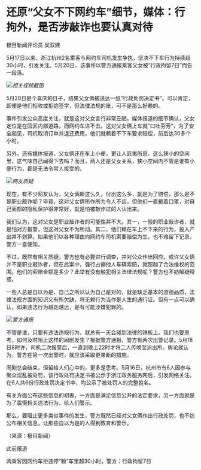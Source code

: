# 还原“父女不下网约车”细节，媒体：行拘外，是否涉敲诈也要认真对待

极目新闻评论员 吴双建

5月17日以来，浙江杭州2名乘客与网约车司机发生争执，坚决不下车行为持续超30小时，引发关注。5月20日，该事件以警方通报乘客父女被“行政拘留7日”而告一段落。

![](https://inews.gtimg.com/om_bt/O0PM1XgZAyHytLpKOPH2XqUB3zbEl_pv25IE7Gt-ZaAVIAA/1000)_相关视频截图_

5月20日是个喜庆的日子，结果父女俩被送达一纸“行政处罚决定书”。可以肯定，即便是他们拒收或拒绝签字，但法律法规的账，可不是那么好赖的。

事件引发公众高度关注，就是这对父女言行非常丑陋。媒体报道的细节确认，父女定位是在园区内部道路，而网约车进不去。这对父女俩上车就“口吐芬芳”，为了安全起见，司机取消订单并退还费用，他们就赖着不下车要求赔偿，前后达30多个小时。

另外，还有媒体报道，父女俩还在车上小便，更让人匪夷所思。这么狭小的空间里，这气味自己闻得下去吗？而且，两人还是父女关系，狭小空间内不管是谁有小便行为，都是无法令常人接受的。

![](https://inews.gtimg.com/om_bt/OgQlNe__bvW_wsRvyoLQa5-BdjXXW5TAd1HeElU8tYeawAA/1000)_网友质疑_

现在，有不少网友认为，父女俩赖这么久，付出这么多，就是为了赔偿，那么是不是职业敲诈呢？毕竟，这对父女俩所作所为令人不齿，但他们一直戴着口罩，对自己面部的隐私保护得非常好，就是怕被敲诈过的人认出来。

我们认为，这对父女是职业敲诈者的可能性并不大。其一，一般的职业敲诈者，就是怕对方报警，但这对父女不为所动。其二，他们赖在车上不下来的行为，投入产出并不划算。如果他们以各种理由向网约车司机索要赔偿为生，也不难留下记录，警方一查便知。

不过，既然有相关质疑，警方也有必要进行调查，并对公众作出回应。或许父女俩并不是职业敲诈者，但在此案中，强行占据他人车辆索赔，就超越了合法维权的范围。他们的索赔金额是多少？此举有没有触犯相关法律法规呢？警方也不妨解疑释惑。

一些人总是自以为是，自己之所以认为自己是对的，就是缺乏基本的道德品质，法律法规方面的知识又有所欠缺，将无赖行为当作是人生的通行证。但有一点可以确认，如果违法行为越走越远，是有可能涉嫌犯罪的。

![](https://inews.gtimg.com/om_bt/Os1SGJQ2eeplk4eoUrjI6uN6i3I1NfOOhxMEYsZwizrsEAA/1000)_警方通报_

不管是谁，只要有违法违规行为，就总有一天会碰到法律的铁板上。我们也要思考，如何及时阻止这样的闹剧发生？根据警方通报，警方有两次出警记录。5月18日8时许，司机二次报警后，一直到晚上22时才将二人传唤至派出所。舆论就认为，警方在第一次出警时，就应该采取更果断的措施。

闹剧总会结束，但留给人们心中的，更多是思考。5月16日，杭州市有6人因参与聚众淫乱被处罚，该行政处罚决定书被公示于浙江政务服务网后，引发网络关注。在6人共6份行政处罚决定书中，均公示了被处罚人的完整姓名。

有关方面公布这些信息的初衷，一方面是满足信息公开的法定要求，另一方面就是为了震慑相关违法行为，给人们警示。

那么，要阻止更多类似事件的发生，警方既然已经对父女俩作出行政处罚，也不妨公布相关信息，让那些自以为是的人得到教育和警示。

（来源：极目新闻）

此前报道

两乘客因网约车拒违停“赖”车里超30小时，警方：行政拘留7日

